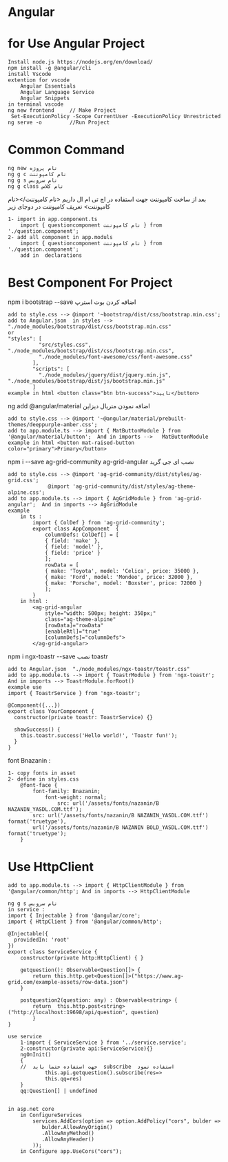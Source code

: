 # Angular
# for Use Angular Project
	Install node.js https://nodejs.org/en/download/
	npm install -g @angular/cli
	install Vscode
	extention for vscode
		Angular Essentials
		Angular Language Service
		Angular Snippets
	in terminal vscode
	ng new frontend     // Make Project                 
	 Set-ExecutionPolicy -Scope CurrentUser -ExecutionPolicy Unrestricted
	ng serve -o         //Run Project
	
#  Common Command
	ng new نام پروژه
	ng g c نام کامپوننت
	ng g s نام سرویس
	ng g class نام کلاس


بعد از ساخت کامپوننت جهت استفاده در اچ تی ام ال داریم
<نام کامپوننت/><نام کامپوننت>
تعریف کامپوننت در دوجای زیر

	1- import in app.component.ts
		import { questioncomponent نام کامپوننت } from './question.component';
	2- add all component in app.moduls
		import { questioncomponent نام کامپوننت } from './question.component';
		add in  declarations



# Best Component For Project

npm i bootstrap --save اضافه کردن بوت استرپ

	add to style.css --> @import '~bootstrap/dist/css/bootstrap.min.css';
	add to Angular.json  in styles --> "./node_modules/bootstrap/dist/css/bootstrap.min.css"
	or
	"styles": [
              "src/styles.css", "./node_modules/bootstrap/dist/css/bootstrap.min.css",
              "./node_modules/font-awesome/css/font-awesome.css"
            ],
            "scripts": [
              "./node_modules/jquery/dist/jquery.min.js", "./node_modules/bootstrap/dist/js/bootstrap.min.js"
            ]
	example in html <button class="btn btn-success">تایید</button>

ng add @angular/material        اضافه نمودن متریال دیزاین
	
	add to style.css --> @import '~@angular/material/prebuilt-themes/deeppurple-amber.css';
	add to app.module.ts --> import { MatButtonModule } from '@angular/material/button';  And in imports -->   MatButtonModule
	example in html <button mat-raised-button color="primary">Primary</button>	
	
npm i --save ag-grid-community ag-grid-angular                  نصب ای جی گرید

	add to style.css --> @import 'ag-grid-community/dist/styles/ag-grid.css';  
			     @import 'ag-grid-community/dist/styles/ag-theme-alpine.css'; 
	add to app.module.ts --> import { AgGridModule } from 'ag-grid-angular';  And in imports --> AgGridModule
	example 
		in ts :
			import { ColDef } from 'ag-grid-community';
			export class AppComponent  {
			    columnDefs: ColDef[] = [
				{ field: 'make' },
				{ field: 'model' },
				{ field: 'price' }
			    ];
			    rowData = [
				{ make: 'Toyota', model: 'Celica', price: 35000 },
				{ make: 'Ford', model: 'Mondeo', price: 32000 },
				{ make: 'Porsche', model: 'Boxster', price: 72000 }
			    ];
			}
		in html :
			<ag-grid-angular
			    style="width: 500px; height: 350px;"
			    class="ag-theme-alpine"
			    [rowData]="rowData"
			    [enableRtl]="true"
			    [columnDefs]="columnDefs">
			</ag-grid-angular>
	
npm i ngx-toastr --save   نصب toastr

	add to Angular.json  "./node_modules/ngx-toastr/toastr.css"
	add to app.module.ts --> import { ToastrModule } from 'ngx-toastr'; And in imports --> ToastrModule.forRoot()
	example use 
	import { ToastrService } from 'ngx-toastr';

	@Component({...})
	export class YourComponent {
	  constructor(private toastr: ToastrService) {}

	  showSuccess() {
	    this.toastr.success('Hello world!', 'Toastr fun!');
	  }
	}

font Bnazanin : 

	1- copy fonts in asset		 
	2- define in styles.css
		@font-face {
		    font-family: Bnazanin;
    		    font-weight: normal;
    	     	    src: url('/assets/fonts/nazanin/B NAZANIN_YASDL.COM.ttf');
		    src: url('/assets/fonts/nazanin/B NAZANIN_YASDL.COM.ttf') format('truetype'), 
		    url('/assets/fonts/nazanin/B NAZANIN BOLD_YASDL.COM.ttf') format('truetype');
		}
		
# Use HttpClient		

	add to app.module.ts --> import { HttpClientModule } from '@angular/common/http'; And in imports --> HttpClientModule

	ng g s نام سرویس
	in service :
	import { Injectable } from '@angular/core';
	import { HttpClient } from '@angular/common/http';

	@Injectable({
	  providedIn: 'root'
	})
	export class ServiceService {
  		constructor(private http:HttpClient) { }
	
		getquestion(): Observable<Question[]> {
	  		return this.http.get<Question[]>("https://www.ag-grid.com/example-assets/row-data.json")
		}
	
		postquestion2(question: any) : Observable<string> {
	 		return  this.http.post<string>("http://localhost:19698/api/question", question)
        	}
  	}

	use service
		1-import { ServiceService } from '../service.service';
		2-constructor(private api:ServiceService){}
		ngOnInit()
  		{
		//	جهت استفاده حتما باید  subscribe  استفاده نمود
    			this.api.getquestion().subscribe(res=>
      			this.qq=res)
  		}
  		qq:Question[] | undefined

   
	in asp.net core 
		in ConfigureServices
		    services.AddCors(option => option.AddPolicy("cors", bulder =>
		       bulder.AllowAnyOrigin()
		       .AllowAnyMethod()
		       .AllowAnyHeader()
		    ));
		in Configure app.UseCors("cors");
		
	

